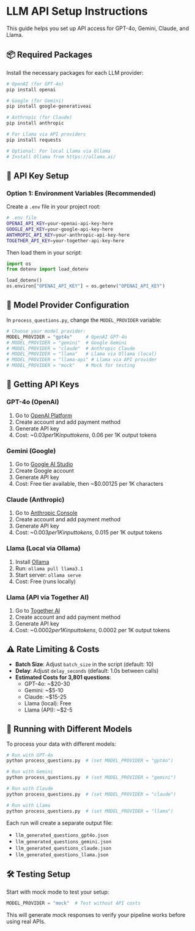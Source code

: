 # LLM API Setup Instructions

This guide helps you set up API access for GPT-4o, Gemini, Claude, and Llama.

## 📦 Required Packages

Install the necessary packages for each LLM provider:

```bash
# OpenAI (for GPT-4o)
pip install openai

# Google (for Gemini)
pip install google-generativeai

# Anthropic (for Claude)
pip install anthropic

# For Llama via API providers
pip install requests

# Optional: For local Llama via Ollama
# Install Ollama from https://ollama.ai/
```

## 🔑 API Key Setup

### Option 1: Environment Variables (Recommended)
Create a `.env` file in your project root:

```bash
# .env file
OPENAI_API_KEY=your-openai-api-key-here
GOOGLE_API_KEY=your-google-api-key-here
ANTHROPIC_API_KEY=your-anthropic-api-key-here
TOGETHER_API_KEY=your-together-api-key-here
```

Then load them in your script:
```python
import os
from dotenv import load_dotenv

load_dotenv()
os.environ["OPENAI_API_KEY"] = os.getenv("OPENAI_API_KEY")
```

## 🎯 Model Provider Configuration

In `process_questions.py`, change the `MODEL_PROVIDER` variable:

```python
# Choose your model provider:
MODEL_PROVIDER = "gpt4o"     # OpenAI GPT-4o
# MODEL_PROVIDER = "gemini"  # Google Gemini
# MODEL_PROVIDER = "claude"  # Anthropic Claude
# MODEL_PROVIDER = "llama"   # Llama via Ollama (local)
# MODEL_PROVIDER = "llama-api" # Llama via API provider
# MODEL_PROVIDER = "mock"    # Mock for testing
```

## 🚀 Getting API Keys

### GPT-4o (OpenAI)
1. Go to [OpenAI Platform](https://platform.openai.com/api-keys)
2. Create account and add payment method
3. Generate API key
4. Cost: ~$0.03 per 1K input tokens, ~$0.06 per 1K output tokens

### Gemini (Google)
1. Go to [Google AI Studio](https://makersuite.google.com/app/apikey)
2. Create Google account
3. Generate API key
4. Cost: Free tier available, then ~$0.00125 per 1K characters

### Claude (Anthropic)
1. Go to [Anthropic Console](https://console.anthropic.com/)
2. Create account and add payment method
3. Generate API key
4. Cost: ~$0.003 per 1K input tokens, ~$0.015 per 1K output tokens

### Llama (Local via Ollama)
1. Install [Ollama](https://ollama.ai/)
2. Run: `ollama pull llama3.1`
3. Start server: `ollama serve`
4. Cost: Free (runs locally)

### Llama (API via Together AI)
1. Go to [Together AI](https://api.together.xyz/)
2. Create account and add payment method
3. Generate API key
4. Cost: ~$0.0002 per 1K input tokens, ~$0.0002 per 1K output tokens

## ⚠️ Rate Limiting & Costs

- **Batch Size**: Adjust `batch_size` in the script (default: 10)
- **Delay**: Adjust `delay_seconds` (default: 1.0s between calls)
- **Estimated Costs for 3,801 questions**:
  - GPT-4o: ~$20-30
  - Gemini: ~$5-10
  - Claude: ~$15-25
  - Llama (local): Free
  - Llama (API): ~$2-5

## 🔄 Running with Different Models

To process your data with different models:

```bash
# Run with GPT-4o
python process_questions.py  # (set MODEL_PROVIDER = "gpt4o")

# Run with Gemini
python process_questions.py  # (set MODEL_PROVIDER = "gemini")

# Run with Claude
python process_questions.py  # (set MODEL_PROVIDER = "claude")

# Run with Llama
python process_questions.py  # (set MODEL_PROVIDER = "llama")
```

Each run will create a separate output file:
- `llm_generated_questions_gpt4o.json`
- `llm_generated_questions_gemini.json`
- `llm_generated_questions_claude.json`
- `llm_generated_questions_llama.json`

## 🛠️ Testing Setup

Start with mock mode to test your setup:
```python
MODEL_PROVIDER = "mock"  # Test without API costs
```

This will generate mock responses to verify your pipeline works before using real APIs. 